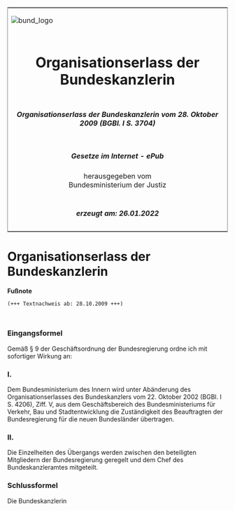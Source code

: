<span id="DECKBLATT.html"></span>

<table border="0" frame="border" width="100%">

<tr valign="top">

<td align="left">

![bund\_logo](BfJ_2021_Web_de_de.gif)

</td>

<td align="right">

 

</td>

</tr>

<tr align="center" valign="middle">

<td colspan="2">

# Organisationserlass der Bundeskanzlerin

</td>

</tr>

<tr align="center" valign="middle">

<td colspan="2">

##### Organisationserlass der Bundeskanzlerin vom 28. Oktober 2009 (BGBl. I S. 3704)

</td>

</tr>

<tr align="center" valign="middle">

<td colspan="2">

  
  

##### Gesetze im Internet - ePub  
  
herausgegeben vom  
Bundesministerium der Justiz

</td>

</tr>

<tr align="center" valign="bottom">

<td colspan="2">

  
  

##### erzeugt am: 26.01.2022

</td>

</tr>

</table>

<span id="BJNR370400009.html"></span>

# Organisationserlass der Bundeskanzlerin

<div>

  
**Fußnote**

<div class="jnhtml">

<div>

<div class="jurAbsatz">

  

``` 
(+++ Textnachweis ab: 28.10.2009 +++)

 
```

</div>

</div>

</div>

</div>

<span id="BJNR370400009BJNE000100000.html"></span>

### Eingangsformel  

<div>

<div class="jnhtml">

<div>

<div class="jurAbsatz">

Gemäß § 9 der Geschäftsordnung der Bundesregierung ordne ich mit
sofortiger Wirkung an:

</div>

</div>

</div>

</div>

<span id="BJNR370400009BJNE000200000.html"></span>

### I.  

<div>

<div class="jnhtml">

<div>

<div class="jurAbsatz">

Dem Bundesministerium des Innern wird unter Abänderung des
Organisationserlasses des Bundeskanzlers vom 22. Oktober 2002 (BGBl. I
S. 4206), Ziff. V, aus dem Geschäftsbereich des Bundesministeriums für
Verkehr, Bau und Stadtentwicklung die Zuständigkeit des Beauftragten der
Bundesregierung für die neuen Bundesländer übertragen.

</div>

</div>

</div>

</div>

<span id="BJNR370400009BJNE000300000.html"></span>

### II.  

<div>

<div class="jnhtml">

<div>

<div class="jurAbsatz">

Die Einzelheiten des Übergangs werden zwischen den beteiligten
Mitgliedern der Bundesregierung geregelt und dem Chef des
Bundeskanzleramtes mitgeteilt.

</div>

</div>

</div>

</div>

<span id="BJNR370400009BJNE000400000.html"></span>

### Schlussformel  

<div>

<div class="jnhtml">

<div>

<div class="jurAbsatz">

<span class="SP">Die Bundeskanzlerin</span>

</div>

</div>

</div>

</div>
